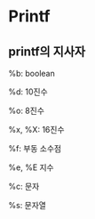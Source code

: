 # Printf

printf의 지사자
---
%b: boolean

%d: 10진수

%o: 8진수

%x, %X: 16진수

%f: 부동 소수점

%e, %E 지수

%c: 문자

%s: 문자열
